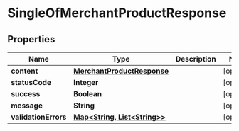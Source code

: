 
# SingleOfMerchantProductResponse

## Properties
Name | Type | Description | Notes
------------ | ------------- | ------------- | -------------
**content** | [**MerchantProductResponse**](MerchantProductResponse.md) |  |  [optional]
**statusCode** | **Integer** |  |  [optional]
**success** | **Boolean** |  |  [optional]
**message** | **String** |  |  [optional]
**validationErrors** | [**Map&lt;String, List&lt;String&gt;&gt;**](List.md) |  |  [optional]



